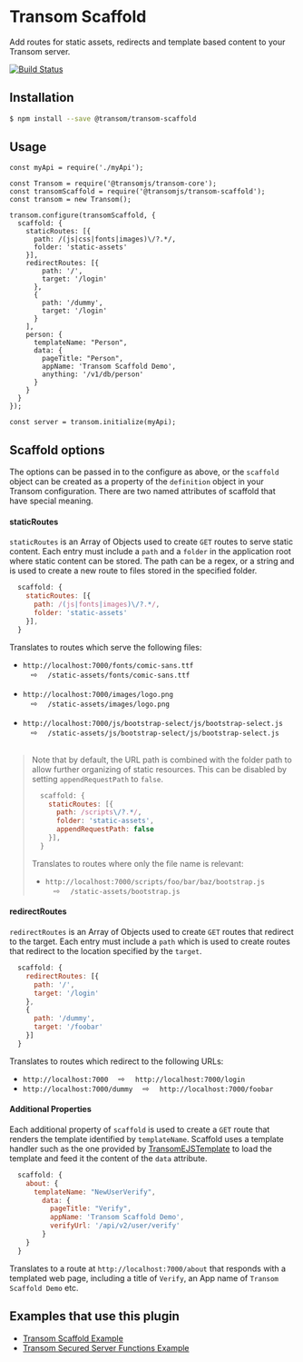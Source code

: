 # Transom Scaffold
Add routes for static assets, redirects and template based content to your Transom server. 

[![Build Status](https://travis-ci.org/transomjs/transom-scaffold.svg?branch=master)](https://travis-ci.org/transomjs/transom-scaffold)

## Installation

```bash
$ npm install --save @transom/transom-scaffold
```

## Usage

```
const myApi = require('./myApi');

const Transom = require('@transomjs/transom-core');
const transomScaffold = require('@transomjs/transom-scaffold');
const transom = new Transom();

transom.configure(transomScaffold, {
  scaffold: {
    staticRoutes: [{
      path: /(js|css|fonts|images)\/?.*/,
      folder: 'static-assets'
    }],
    redirectRoutes: [{
        path: '/',
        target: '/login'
      },
      {
        path: '/dummy',
        target: '/login'
      }
    ],
    person: {
      templateName: "Person",
      data: {
        pageTitle: "Person",
        appName: 'Transom Scaffold Demo',
        anything: '/v1/db/person'
      }
    }  
  }
});

const server = transom.initialize(myApi);
```

## Scaffold options
The options can be passed in to the configure as above, or the `scaffold` object can be created as a property of the `definition` object in your Transom configuration. There are two named attributes of scaffold that have special meaning.

#### staticRoutes
`staticRoutes` is an Array of Objects used to create `GET` routes to serve static content. Each entry must include a `path` and a `folder` in the application root where static content can be stored. The path can be a regex, or a string and is used to create a new route to files stored in the specified folder. 
```javascript
  scaffold: {
    staticRoutes: [{
      path: /(js|fonts|images)\/?.*/,
      folder: 'static-assets'
    }],
  }
```

Translates to routes which serve the following files:
 * `http://localhost:7000/fonts/comic-sans.ttf` <br>&emsp;&#8680;&emsp; `/static-assets/fonts/comic-sans.ttf`<br><br>
 * `http://localhost:7000/images/logo.png` <br>&emsp;&#8680;&emsp; `/static-assets/images/logo.png`<br><br>
 * `http://localhost:7000/js/bootstrap-select/js/bootstrap-select.js` <br>&emsp;&#8680;&emsp; `/static-assets/js/bootstrap-select/js/bootstrap-select.js`<br><br>

> Note that by default, the URL path is combined with the folder path to allow further organizing of static resources.
> This can be disabled by setting `appendRequestPath` to `false`. 
> ```javascript
>   scaffold: {
>     staticRoutes: [{
>       path: /scripts\/?.*/,
>       folder: 'static-assets',
>       appendRequestPath: false
>     }],
>   }
> ```
> Translates to routes where only the file name is relevant:
> * `http://localhost:7000/scripts/foo/bar/baz/bootstrap.js` <br>&emsp;&#8680;&emsp; `/static-assets/bootstrap.js`<br>


#### redirectRoutes
`redirectRoutes` is an Array of Objects used to create `GET` routes that redirect to the target. Each entry must include a `path` which is used to create routes that redirect to the location specified by the `target`.

```javascript
  scaffold: {
    redirectRoutes: [{
      path: '/',
      target: '/login'
    },
    {
      path: '/dummy',
      target: '/foobar'
    }]
  }
```
Translates to routes which redirect to the following URLs:
 * `http://localhost:7000` &emsp;&#8680;&emsp;  `http://localhost:7000/login`
 * `http://localhost:7000/dummy` &emsp;&#8680;&emsp; `http://localhost:7000/foobar`


#### Additional Properties
Each additional property of `scaffold` is used to create a `GET` route that renders the template identified by `templateName`. Scaffold uses a template handler such as the one provided by [TransomEJSTemplate](https://transomjs.github.io/docs/transom-ejs-template/) to load the template and feed it the content of the `data` attribute. 

```javascript
  scaffold: {
    about: {
      templateName: "NewUserVerify",
        data: {
          pageTitle: "Verify",
          appName: 'Transom Scaffold Demo',
          verifyUrl: '/api/v2/user/verify'
        }
    }
  }
```
Translates to a route at `http://localhost:7000/about` that responds with a templated web page, including a title of `Verify`, an App name of `Transom Scaffold Demo` etc.

## Examples that use this plugin
 * [Transom Scaffold Example](https://github.com/binaryops-wiebo/transom-scaffold-example)
 * [Transom Secured Server Functions Example](https://github.com/binaryops-wiebo/transom-functions-secured-example)


